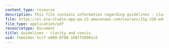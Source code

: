 ```yaml
---
content_type: resource
description: This file contains information regarding guidelines - clarity and concis.
file: https://ol-ocw-studio-app-qa.s3.amazonaws.com/courses/21g-228-advanced-workshop-in-writing-for-social-sciences-and-architecture-els-spring-2007/febe14ec5ccfe0800f08168ff50902cd_MIT21G.228S07_guideClarity.pdf
file_type: application/pdf
resourcetype: Document
title: Guidelines - clarity and concis
uid: febe14ec-5ccf-e080-0f08-168ff50902cd
---
```

